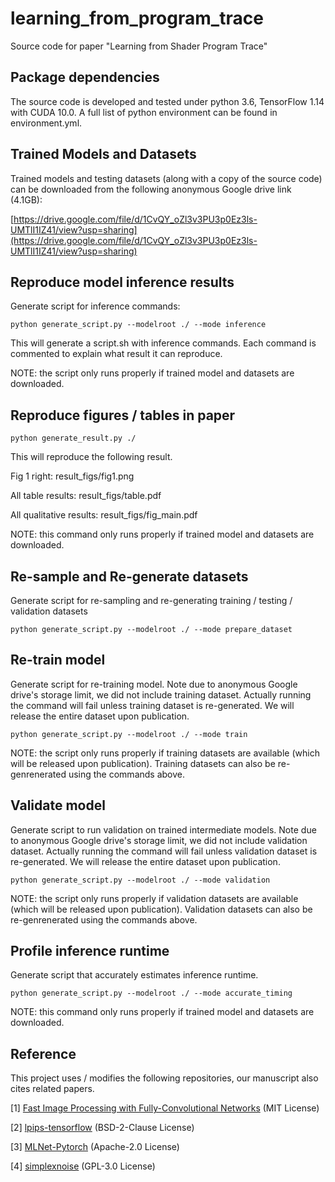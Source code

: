 # learning_from_program_trace
Source code for paper "Learning from Shader Program Trace"

## Package dependencies

The source code is developed and tested under python 3.6, TensorFlow 1.14 with CUDA 10.0. A full list of python environment can be found in environment.yml.

## Trained Models and Datasets

Trained models and testing datasets (along with a copy of the source code) can be downloaded from the following anonymous Google drive link (4.1GB):

[https://drive.google.com/file/d/1CvQY_oZl3v3PU3p0Ez3ls-UMTlI1IZ41/view?usp=sharing](https://drive.google.com/file/d/1CvQY_oZl3v3PU3p0Ez3ls-UMTlI1IZ41/view?usp=sharing)

## Reproduce model inference results

Generate script for inference commands:

    python generate_script.py --modelroot ./ --mode inference

This will generate a script.sh with inference commands. Each command is commented to explain what result it can reproduce.

NOTE: the script only runs properly if trained model and datasets are downloaded.

## Reproduce figures / tables in paper

    python generate_result.py ./
    
This will reproduce the following result.

Fig 1 right: result_figs/fig1.png

All table results: result_figs/table.pdf

All qualitative results: result_figs/fig_main.pdf

NOTE: this command only runs properly if trained model and datasets are downloaded.

## Re-sample and Re-generate datasets

Generate script for re-sampling and re-generating training / testing / validation datasets

    python generate_script.py --modelroot ./ --mode prepare_dataset

## Re-train model

Generate script for re-training model. Note due to anonymous Google drive's storage limit, we did not include training dataset. Actually running the command will fail unless training dataset is re-generated. We will release the entire dataset upon publication.

    python generate_script.py --modelroot ./ --mode train
    
NOTE: the script only runs properly if training datasets are available (which will be released upon publication). Training datasets can also be re-genrenerated using the commands above.
    
## Validate model

Generate script to run validation on trained intermediate models. Note due to anonymous Google drive's storage limit, we did not include validation dataset. Actually running the command will fail unless validation dataset is re-generated. We will release the entire dataset upon publication.

    python generate_script.py --modelroot ./ --mode validation
    
NOTE: the script only runs properly if validation datasets are available (which will be released upon publication). Validation datasets can also be re-genrenerated using the commands above.
    
## Profile inference runtime

Generate script that accurately estimates inference runtime.

    python generate_script.py --modelroot ./ --mode accurate_timing
    
NOTE: this command only runs properly if trained model and datasets are downloaded.

## Reference

This project uses / modifies the following repositories, our manuscript also cites related papers.

[1] [Fast Image Processing with Fully-Convolutional Networks](https://github.com/CQFIO/FastImageProcessing) (MIT License)

[2] [lpips-tensorflow](https://github.com/alexlee-gk/lpips-tensorflow) (BSD-2-Clause License)

[3] [MLNet-Pytorch](https://github.com/immortal3/MLNet-Pytorch) (Apache-2.0 License)

[4] [simplexnoise](https://github.com/pinae/simplexnoise) (GPL-3.0 License)